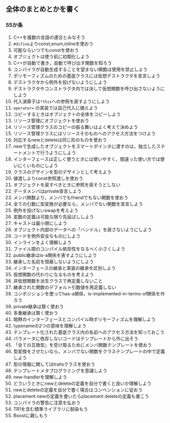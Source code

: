 ## 全体のまとめとかを書く
### 55か条
1. C++を複数の言語の連合とみなそう
2. `#difine`よりconst,enum,inlineを使おう
3. 可能ならいつでもconstを使おう
4. オブジェクトは使う前に初期化しよう
5. C++が自動で書き，自動で呼び出す関数を知ろう
6. コンパイラが自動生成することを望まない関数は使用を禁止しよう
7. ポリモーフィズムのための基底クラスには仮想デストラクタを宣言しよう
8. デストラクタから例外を投げないようにしよう
9. デストラクタやコンストラクタ内では決して仮想関数を呼び出さないようにしよう
10. 代入演算子は`*this`への参照を戻すようにしよう
11. `operator=` の実装では自己代入に備えよう
12. コピーするときはオブジェクトの全体をコピーしよう
13. リソース管理にオブジェクトを使おう
14. リソース管理クラスのコピーの振る舞いはよく考えて決めよう 
15. リソース管理クラスにはリソースそのものへのアクセス方法をつけよう
16. 対応するnewとdeleteは同じ形のものを使おう
17. newで生成したオブジェクトをスマートポインタに渡すのは，独立したステートメントで行うようにしよう
18. インターフェースは正しく使うときには使いやすく，間違った使い方では使いにくいものにしよう
19. クラスのデザインを型のデザインとして考えよう
20. 値渡しよりconst参照渡しを使おう
21. オブジェクトを戻すべきときに参照を戻そうとしない
22. データメンバはprivate宣言しよう
23. メンバ関数より，メンバでもfriendでもない関数を使おう
24. 全ての引数に型変換が必要なら，メンバでない関数を宣言しよう
25. 例外を投げないswapを考えよう
26. 変数の定義は可能な限り先延ばししよう
27. キャストは最小限にしよう
28. オブジェクト内部のデータへの「ハンドル」を戻さないようにしよう
29. コードを例外安全なものにしよう
30. インラインをよく理解しよう
31. ファイル間のコンパイル依存性をなるべく小さくしよう
32. public継承はis-a関係を表すようにしよう
33. 継承した名前を隠蔽しないようにしよう
34. インターフェースの継承と実装の継承を区別しよう
35. 仮想関数の代わりになるものを考えよう
36. 非仮想関数を派生クラスで再定義しないこと
37. 継承された関数のデフォルト引数値を再定義しない
38. コンポジションを使ってhas-a関係，is-implemented-in-terms-of関係を作ろう
39. private継承は賢く使おう
40. 多重継承は賢く使おう
41. 暗黙のインターフェースとコンパイル時ポリモーフィズムを理解しよう
42. typenameの2つの意味を理解しよう
43. テンプレート化された基底クラス内の名前へのアクセス方法を知っておこう
44. パラメータに依存しないコードはテンプレートから外に出そう
45. 「全ての互換型」を受け取るためにメンバ関数テンプレートを使おう
46. 型変換をさせたいなら，メンバでない関数をクラステンプレートの中で定義しよう
47. 型の情報に関してはtraitsクラスを使おう
48. テンプレートメタプログラミングを意識しよう
49. new-handlerを理解しよう
50. どういうときにnewとdeleteの定義を自分で書くと良いか理解しよう
51. newとdeleteの定義を自分で書く場合はコンベンションに従おう
52. placement newの定義を書いたらplacement deleteの定義も書こう
53. コンパイラの警告に注意を払おう
54. TR1を含む標準ライブラリに馴染もう
55. Boostに親しもう
